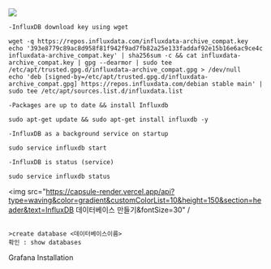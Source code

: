<img src="https://capsule-render.vercel.app/api?type=waving&color=gradient&customColorList=10&height=150&section=header&text=InfluxDB설치&fontSize=30" />

    -InfluxDB download key using wget
```
wget -q https://repos.influxdata.com/influxdata-archive_compat.key
echo '393e8779c89ac8d958f81f942f9ad7fb82a25e133faddaf92e15b16e6ac9ce4c influxdata-archive_compat.key' | sha256sum -c && cat influxdata-archive_compat.key | gpg --dearmor | sudo tee /etc/apt/trusted.gpg.d/influxdata-archive_compat.gpg > /dev/null
echo 'deb [signed-by=/etc/apt/trusted.gpg.d/influxdata-archive_compat.gpg] https://repos.influxdata.com/debian stable main' | sudo tee /etc/apt/sources.list.d/influxdata.list
```

    -Packages are up to date && install Influxdb
```
sudo apt-get update && sudo apt-get install influxdb -y
```


    -InfluxDB as a background service on startup
```
sudo service influxdb start
```


    -InfluxDB is status (service)
```
sudo service influxdb status
```

<img src="https://capsule-render.vercel.app/api?type=waving&color=gradient&customColorList=10&height=150&section=header&text=InfluxDB 데이터베이스 만들기&fontSize=30" /
```$ influx

>create database <데이터베이스이름>
확인 : show databases 
```

Grafana Installation